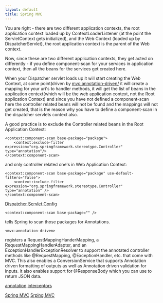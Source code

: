 ```yaml
---
layout: default
title: Spring MVC
---
```


You are right - there are two different application contexts, the root application context loaded up by ContextLoaderListener (at the point the ServletContext gets initialized), and the Web Context (loaded up by DispatcherServlet), the root application context is the parent of the Web context.

Now, since these are two different application contexts, they get acted on differently - if you define component-scan for your services in application context, then all the beans for the services get created here.

When your Dispatcher servlet loads up it will start creating the Web Context, at some point(driven by <mvc:annotation-driven/> it will create a mapping for your uri's to handler methods, it will get the list of beans in the application context(which will be the web application context, not the Root application Context) and since you have not defined a component-scan here the controller related beans will not be found and the mappings will not get created, that is the reason why you have to define a component-scan in the dispatcher servlets context also.

A good practice is to exclude the Controller related beans in the Root Application Context:

    <context:component-scan base-package="package">
        <context:exclude-filter expression="org.springframework.stereotype.Controller" type="annotation"/>
    </context:component-scan>

and only controller related one's in Web Application Context:

    <context:component-scan base-package="package" use-default-filters="false">
        <context:include-filter expression="org.springframework.stereotype.Controller" type="annotation" />
    </context:component-scan>

[Dispatcher Servlet Config](http://stackoverflow.com/questions/11453530/applicationcontext-not-finding-controllers-for-servlet-context)

    <context:component-scan base-package="" /> 
tells Spring to scan those packages for Annotations.

    <mvc:annotation-driven> 
registers a RequestMappingHanderMapping, a RequestMappingHandlerAdapter, and an ExceptionHandlerExceptionResolver to support the annotated controller methods like @RequestMapping, @ExceptionHandler, etc. that come with MVC.
This also enables a ConversionService that supports Annotation driven formatting of outputs as well as Annotation driven validation for inputs. It also enables support for @ResponseBody which you can use to return JSON data.

[annotation](http://stackoverflow.com/questions/13661985/spring-mvc-difference-between-contextcomponent-scan-and-annotation-driven)
[interceptors](http://stackoverflow.com/questions/3230633/how-to-register-handler-interceptors-with-spring-mvc-3-0)

[Spring MVC](http://www.slideshare.net/ilio-catallo/spring-mvc-the-basics?qid=002fa7ce-c8fb-431f-bb6a-a3bb2a3f6f1d&v=default&b=&from_search=23)
[Srping MVC](http://www.slideshare.net/analizator/spring-framework-mvc?qid=002fa7ce-c8fb-431f-bb6a-a3bb2a3f6f1d&v=qf1&b=&from_search=1)
